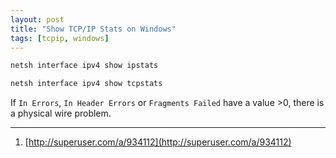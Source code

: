 ```yaml
---
layout: post
title: "Show TCP/IP Stats on Windows"
tags: [tcpip, windows]
---
```


```powershell
netsh interface ipv4 show ipstats

netsh interface ipv4 show tcpstats
```

If `In Errors`, `In Header Errors` or `Fragments Failed` have a value >0, there is a physical wire problem.

---
1. [http://superuser.com/a/934112](http://superuser.com/a/934112)
